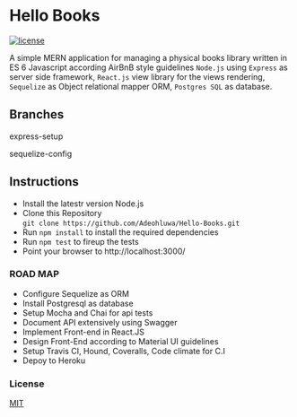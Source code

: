 # Hello Books
[![license](https://img.shields.io/github/license/mashape/apistatus.svg?style=flat-square)]()


A simple MERN application for managing a physical books library written in ES 6 Javascript according AirBnB style guidelines ```Node.js``` using ```Express``` as server side framework, ```React.js``` view library for the views rendering, ```Sequelize``` as Object relational mapper ORM, ```Postgres SQL``` as database.


## Branches 
  express-setup

  sequelize-config


## Instructions

- Install the latestr version Node.js 
- Clone this Repository  
```git clone https://github.com/Adeohluwa/Hello-Books.git```
- Run ```npm install``` to install the required dependencies
- Run ```npm test``` to fireup the tests
- Point your browser to http://localhost:3000/


### ROAD MAP


 * Configure Sequelize as ORM
 * Install Postgresql as database
 * Setup Mocha and Chai for api tests 
 * Document API extensively using Swagger
 * Implement Front-end in React.JS
 * Design Front-End according to Material UI guidelines
 * Setup Travis CI, Hound, Coveralls, Code climate for C.I
 * Depoy to Heroku 




### License 

[MIT](LICENSE.txt)
